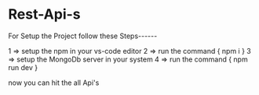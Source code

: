 # Rest-Api-s
For Setup the Project follow these Steps------

1 => setup the npm in your vs-code editor
2 => run the command {  npm i }
3 => setup the MongoDb server in your system
4 => run the command { npm run dev }

now you can hit the all Api's
